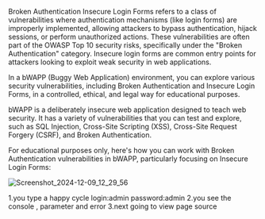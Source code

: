 Broken Authentication Insecure Login Forms refers to a class of vulnerabilities where authentication mechanisms (like login forms) are improperly implemented, allowing attackers
to bypass authentication, hijack sessions, or perform unauthorized actions.
These vulnerabilities are often part of the OWASP Top 10 security risks, specifically under the "Broken Authentication" category.
Insecure login forms are common entry points for attackers looking to exploit weak security in web applications. 

In a bWAPP (Buggy Web Application) environment, you can explore various security vulnerabilities, including Broken Authentication and Insecure Login Forms, in a controlled, ethical, and legal way for educational purposes.

bWAPP is a deliberately insecure web application designed to teach web security. It has a variety of vulnerabilities that you can test and explore, such as SQL Injection, Cross-Site Scripting (XSS), Cross-Site Request Forgery (CSRF), and Broken Authentication.

For educational purposes only, here's how you can work with Broken Authentication vulnerabilities in bWAPP, particularly focusing on Insecure Login Forms:

![Screenshot_2024-12-09_12_29_56](https://github.com/user-attachments/assets/7810b87c-1aa8-47fc-adaf-373d9890c11b)

1.you type a happy cycle
login:admin
password:admin 
2.you see the console , parameter and error
3.next going to view page source




